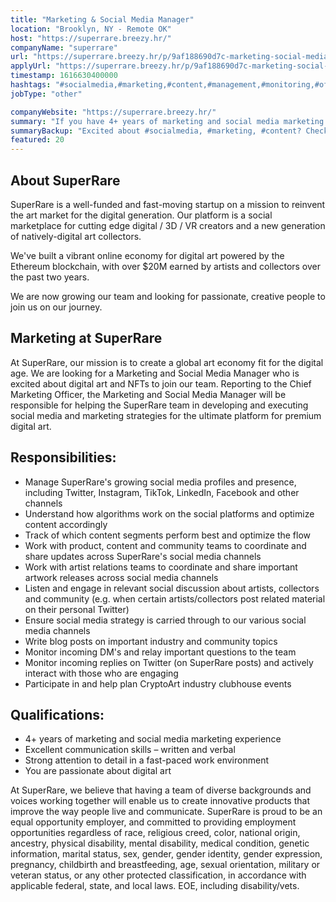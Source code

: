 ```yaml
---
title: "Marketing & Social Media Manager"
location: "Brooklyn, NY - Remote OK"
host: "https://superrare.breezy.hr/"
companyName: "superrare"
url: "https://superrare.breezy.hr/p/9af188690d7c-marketing-social-media-manager"
applyUrl: "https://superrare.breezy.hr/p/9af188690d7c-marketing-social-media-manager/apply"
timestamp: 1616630400000
hashtags: "#socialmedia,#marketing,#content,#management,#monitoring,#office,#optimization"
jobType: "other"

companyWebsite: "https://superrare.breezy.hr/"
summary: "If you have 4+ years of marketing and social media marketing experience, consider applying to Superrare's job post for a new marketing & social media manager."
summaryBackup: "Excited about #socialmedia, #marketing, #content? Check out this job post!"
featured: 20
---
```


## About SuperRare

SuperRare is a well-funded and fast-moving startup on a mission to reinvent the art market for the digital generation. Our platform is a social marketplace for cutting edge digital / 3D / VR creators and a new generation of natively-digital art collectors.

We've built a vibrant online economy for digital art powered by the Ethereum blockchain, with over $20M earned by artists and collectors over the past two years.

We are now growing our team and looking for passionate, creative people to join us on our journey.

## Marketing at SuperRare

At SuperRare, our mission is to create a global art economy fit for the digital age. We are looking for a Marketing and Social Media Manager who is excited about digital art and NFTs to join our team. Reporting to the Chief Marketing Officer, the Marketing and Social Media Manager will be responsible for helping the SuperRare team in developing and executing social media and marketing strategies for the ultimate platform for premium digital art.

## Responsibilities:

*   Manage SuperRare's growing social media profiles and presence, including Twitter, Instagram, TikTok, LinkedIn, Facebook and other channels
*   Understand how algorithms work on the social platforms and optimize content accordingly
*   Track of which content segments perform best and optimize the flow
*   Work with product, content and community teams to coordinate and share updates across SuperRare's social media channels
*   Work with artist relations teams to coordinate and share important artwork releases across social media channels
*   Listen and engage in relevant social discussion about artists, collectors and community (e.g. when certain artists/collectors post related material on their personal Twitter)
*   Ensure social media strategy is carried through to our various social media channels
*   Write blog posts on important industry and community topics
*   Monitor incoming DM's and relay important questions to the team
*   Monitor incoming replies on Twitter (on SuperRare posts) and actively interact with those who are engaging
*   Participate in and help plan CryptoArt industry clubhouse events

## Qualifications:

*   4+ years of marketing and social media marketing experience
*   Excellent communication skills – written and verbal
*   Strong attention to detail in a fast-paced work environment
*   You are passionate about digital art

At SuperRare, we believe that having a team of diverse backgrounds and voices working together will enable us to create innovative products that improve the way people live and communicate. SuperRare is proud to be an equal opportunity employer, and committed to providing employment opportunities regardless of race, religious creed, color, national origin, ancestry, physical disability, mental disability, medical condition, genetic information, marital status, sex, gender, gender identity, gender expression, pregnancy, childbirth and breastfeeding, age, sexual orientation, military or veteran status, or any other protected classification, in accordance with applicable federal, state, and local laws. EOE, including disability/vets.
